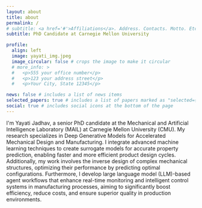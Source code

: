 ```yaml
---
layout: about
title: about
permalink: /
# subtitle: <a href='#'>Affiliations</a>. Address. Contacts. Motto. Etc.
subtitle: PhD Candidate at Carnegie Mellon University

profile:
  align: left
  image: yayati_img.jpeg
  image_circular: false # crops the image to make it circular
  # more_info: >
  #   <p>555 your office number</p>
  #   <p>123 your address street</p>
  #   <p>Your City, State 12345</p>

news: false # includes a list of news items
selected_papers: true # includes a list of papers marked as "selected={true}"
social: true # includes social icons at the bottom of the page
---
```


I'm Yayati Jadhav, a senior PhD candidate at the Mechanical and Artificial Intelligence Laboratory (MAIL) at Carnegie Mellon University (CMU). My research specializes in Deep Generative Models for Accelerated Mechanical Design and Manufacturing. I integrate advanced machine learning techniques to create surrogate models for accurate property prediction, enabling faster and more efficient product design cycles. Additionally, my work involves the inverse design of complex mechanical structures, optimizing their performance by predicting optimal configurations. Furthermore, I develop large language model (LLM)-based agent workflows that enhance real-time monitoring and intelligent control systems in manufacturing processes, aiming to significantly boost efficiency, reduce costs, and ensure superior quality in production environments.


